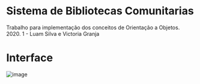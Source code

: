 # Sistema de Bibliotecas Comunitarias

Trabalho para implementação dos conceitos de Orientação a Objetos.
2020. 1 - Luam Silva e Victoria Granja

# Interface

![image](https://user-images.githubusercontent.com/50959073/102014330-1bdd1700-3d34-11eb-8f4e-78822676324e.png)
